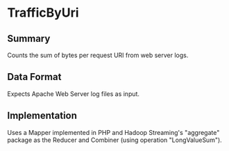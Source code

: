 # TrafficByUri

## Summary

Counts the sum of bytes per request URI from web server logs.

## Data Format

Expects Apache Web Server log files as input.

## Implementation

Uses a Mapper implemented in PHP and Hadoop Streaming's "aggregate" package as the Reducer and Combiner (using operation "LongValueSum").
